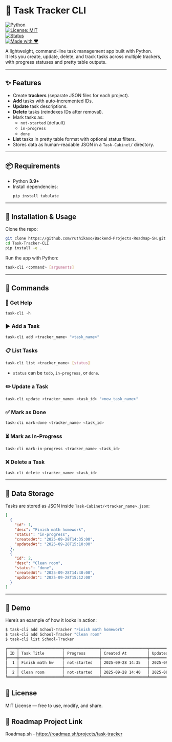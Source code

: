 # 📝 Task Tracker CLI  

[![Python](https://img.shields.io/badge/Python-3.9%2B-blue?logo=python&logoColor=white)](https://www.python.org/)  
[![License: MIT](https://img.shields.io/badge/License-MIT-green.svg)](LICENSE)  
[![Status](https://img.shields.io/badge/Status-Active-success)](#)  
[![Made with ❤️](https://img.shields.io/badge/Made%20with-%E2%9D%A4-red)](#)  

A lightweight, command-line task management app built with Python.  
It lets you create, update, delete, and track tasks across multiple trackers, with progress statuses and pretty table outputs.  

---

## ✨ Features  
- Create **trackers** (separate JSON files for each project).  
- **Add** tasks with auto-incremented IDs.  
- **Update** task descriptions.  
- **Delete** tasks (reindexes IDs after removal).  
- Mark tasks as:  
  - `not-started` (default)  
  - `in-progress`  
  - `done`  
- **List** tasks in pretty table format with optional status filters.  
- Stores data as human-readable JSON in a `Task-Cabinet/` directory.  

---

## 📦 Requirements  
- Python **3.9+**  
- Install dependencies:  
  ```bash
  pip install tabulate
  ```

---

## 🚀 Installation & Usage  

Clone the repo:  
```bash
git clone https://github.com/ruthikaxo/Backend-Projects-Roadmap-SH.git
cd Task-Tracker-CLI
pip install -e .
```

Run the app with Python:  
```bash
task-cli <command> [arguments]
```

---

## 🔧 Commands  


### 📖 Get Help 
```-h
task-cli -h
```

### ▶️ Add a Task  
```bash
task-cli add <tracker_name> "<task_name>"
```

### 📋 List Tasks  
```bash
task-cli list <tracker_name> [status]
```
- `status` can be `todo`, `in-progress`, or `done`.  

### ✏️ Update a Task  
```bash
task-cli update <tracker_name> <task_id> "<new_task_name>"
```

### ✅ Mark as Done  
```bash
task-cli mark-done <tracker_name> <task_id>
```

### ⏳ Mark as In-Progress  
```bash
task-cli mark-in-progress <tracker_name> <task_id>
```

### ❌ Delete a Task  
```bash
task-cli delete <tracker_name> <task_id>
```

---

## 📂 Data Storage  
Tasks are stored as JSON inside `Task-Cabinet/<tracker_name>.json`:  

```json
[
  {
    "id": 1,
    "desc": "Finish math homework",
    "status": "in-progress",
    "createdAt": "2025-09-28T14:35:00",
    "updatedAt": "2025-09-28T15:10:00"
  },
  {
    "id": 2,
    "desc": "Clean room",
    "status": "done",
    "createdAt": "2025-09-28T14:40:00",
    "updatedAt": "2025-09-28T15:12:00"
  }
]
```

---

## 🎥 Demo  
Here’s an example of how it looks in action:  

```bash
$ task-cli add School-Tracker "Finish math homework"
$ task-cli add School-Tracker "Clean room"
$ task-cli list School-Tracker

╒════╤═══════════════════╤═══════════════╤════════════════════╤════════════════════╕
│ ID │ Task Title        │ Progress      │ Created At         │ Updated At         │
╞════╪═══════════════════╪═══════════════╪════════════════════╪════════════════════╡
│  1 │ Finish math hw    │ not-started   │ 2025-09-28 14:35   │ 2025-09-28 14:35   │
├────┼───────────────────┼───────────────┼────────────────────┼────────────────────┤
│  2 │ Clean room        │ not-started   │ 2025-09-28 14:40   │ 2025-09-28 14:40   │
╘════╧═══════════════════╧═══════════════╧════════════════════╧════════════════════╛
```

## 📜 License  
MIT License — free to use, modify, and share.  

## 📎 Roadmap Project Link
Roadmap.sh - https://roadmap.sh/projects/task-tracker